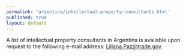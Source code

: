 ```yaml
--- 
permalink: 'argentina/intellectual-property-consultants.html' 
published: true 
layout: default
---
```

A list of intellectual property consultants in Argentina is available upon request to the following e-mail address: [Liliana.Paz@trade.gov](Liliana.Paz@trade.gov).
